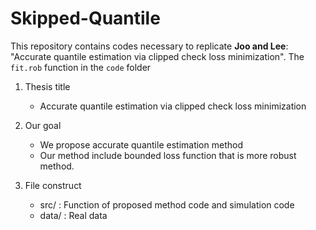 # Skipped-Quantile

This repository contains codes necessary to replicate **Joo and Lee**: "Accurate quantile estimation via clipped check loss minimization". The `fit.rob` function in the `code` folder

1. Thesis title
   - Accurate quantile estimation via clipped check loss minimization
  
2. Our goal
   - We propose accurate quantile estimation method
   - Our method include bounded loss function that is more robust method.
  
3. File construct
   - src/ : Function of proposed method code and simulation code
   - data/ : Real data


